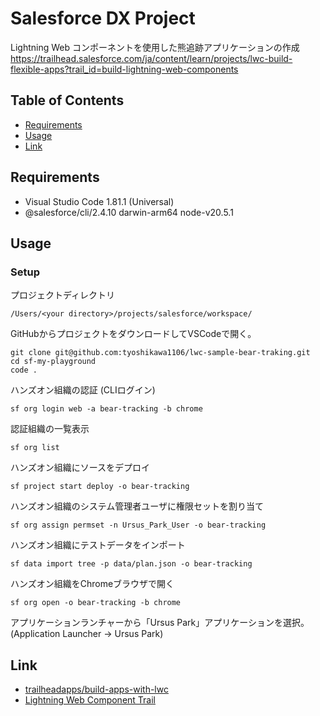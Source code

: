 # Salesforce DX Project
Lightning Web コンポーネントを使用した熊追跡アプリケーションの作成  
https://trailhead.salesforce.com/ja/content/learn/projects/lwc-build-flexible-apps?trail_id=build-lightning-web-components

## Table of Contents
- [Requirements](#requirements)
- [Usage](#usage)
- [Link](#link)

## Requirements
- Visual Studio Code 1.81.1 (Universal)
- @salesforce/cli/2.4.10 darwin-arm64 node-v20.5.1

## Usage
### Setup
プロジェクトディレクトリ
```
/Users/<your directory>/projects/salesforce/workspace/
```

GitHubからプロジェクトをダウンロードしてVSCodeで開く。
```
git clone git@github.com:tyoshikawa1106/lwc-sample-bear-traking.git
cd sf-my-playground
code .
```

ハンズオン組織の認証 (CLIログイン)
```
sf org login web -a bear-tracking -b chrome
```

認証組織の一覧表示
```
sf org list
```

ハンズオン組織にソースをデプロイ
```
sf project start deploy -o bear-tracking
```

ハンズオン組織のシステム管理者ユーザに権限セットを割り当て
```
sf org assign permset -n Ursus_Park_User -o bear-tracking
```

ハンズオン組織にテストデータをインポート
```
sf data import tree -p data/plan.json -o bear-tracking
```

ハンズオン組織をChromeブラウザで開く
```
sf org open -o bear-tracking -b chrome
```

アプリケーションランチャーから「Ursus Park」アプリケーションを選択。  
(Application Launcher → Ursus Park)

## Link
- [trailheadapps/build-apps-with-lwc](https://github.com/trailheadapps/build-apps-with-lwc)
- [Lightning Web Component Trail](https://trailhead.salesforce.com/ja/content/learn/trails/build-lightning-web-components)